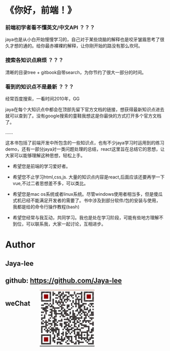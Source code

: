 
# 《你好，前端！》

### 前端初学者看不懂英文/中文API  ？？？

jaya也是从小白开始慢慢学习的，自己对于某些烧脑的解释也是咬牙皱眉思考了很久才想的通的。给你最赤裸裸的解释，让你刚开始的路没有那么坎坷。

### 搜索各知识点麻烦  ？？？

清晰的目录tree + gitbook自带search，为你节约了很大一部分的时间。

### 看到的知识点不是最新  ？？？

经常百度搜索，一看时间2010年，GG

jaya在每个大知识点中都会在顶部先留下官方文档的链接，想获得最新知识点进去就可以查到了。没有google搜索的童鞋我想这是你最快的方式打开多个官方文档了。

......

这本书包括了前端开发中所包含的一些知识点，也有不少jaya学习时运用到的练习demo，还有一部分jaya对一类问题处理的总结，react这里旨在总结它的思想，让大家可以能够理解这种思想，轻松上手。

- 希望您是前端的学习爱好者。

- 希望您不止学习html,css,js. 大量的知识点内容是react,后面应该还要再学一下vue,不过二者思想差不多，可以类比。

- 希望您是mac os系统或者linux系统。尽管windows使用者相当多，但是傻瓜式机已经不能满足开发者的需要了。书中涉及到部分软件/包的安装与使用，我都是给的命令行操作教程(bash)

- 希望您经常与我互动，共同学习。我也是处在学习阶段，可能有些地方理解不到位，可以联系我，大家一起讨论，互相进步。


# Author

## Jaya-lee

## github:  https://github.com/Jaya-lee

<h2 style="float:left;margin-right:30px"> weChat </h2>

![weChat](img/me.png)
